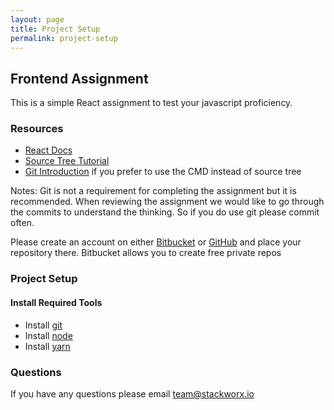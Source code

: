 ```yaml
---
layout: page
title: Project Setup
permalink: project-setup
---
```


## Frontend Assignment 
This is a simple React assignment to test your javascript proficiency. 

### Resources

 * [React Docs](https://facebook.github.io/react/docs/hello-world.html)
 * [Source Tree Tutorial](https://confluence.atlassian.com/bitbucket/tutorial-learn-sourcetree-with-bitbucket-cloud-760120235.html)
 * [Git Introduction]((https://git-scm.com/book/en/v1/Getting-Started)) if you prefer to use the CMD instead of source tree
 
Notes: Git is not a requirement for completing the assignment but it is recommended. When reviewing
the assignment we would like to go through the commits to understand the thinking. So if you do use git please commit often.

Please create an account on either [Bitbucket](https://bitbucket.org/) or [GitHub](https://github.com/) and place your repository there. Bitbucket allows you to create free private repos

### Project Setup

#### Install Required Tools

 * Install [git](https://git-scm.com/downloads)
 * Install [node](https://nodejs.org/en/download/)
 * Install [yarn](https://yarnpkg.com/en/docs/install)
 
### Questions
     
If you have any questions please email [team@stackworx.io](mailto:team@stackworx.io)
